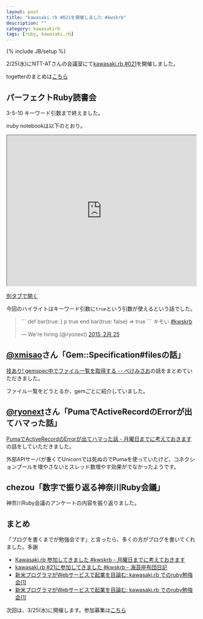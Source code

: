 ```yaml
---
layout: post
title: "kawasaki.rb #021を開催しました #kwskrb"
description: ""
category: kawasakirb
tags: [ruby, kawasaki.rb]
---
```

{% include JB/setup %}

2/25(水)にNTT-ATさんの会議室にて[kawasaki.rb #021](https://kawasakirb.doorkeeper.jp/events/20894)を開催しました。

togetterのまとめは[こちら](http://togetter.com/li/788732)

## パーフェクトRuby読書会

3-5-10 キーワード引数まで終えました。

iruby notebookは以下のとおり。

<iframe src="http://nbviewer.ipython.org/github/kawasakirb/meetups/blob/master/pruby/kawasakirb021.ipynb" width="100%" height="400px"></iframe>

[別タブで開く](http://nbviewer.ipython.org/github/kawasakirb/meetups/blob/master/pruby/kawasakirb021.ipynb)

今回のハイライトはキーワード引数に`true`という引数が使えるという話でした。

<blockquote class="twitter-tweet" lang="ja"><p>```&#10;def bar(true: )&#10; p true&#10;end&#10;&#10;bar(true: false)&#10;&#10;=&gt; true&#10;```&#10;&#10;キモい <a href="https://twitter.com/hashtag/kwskrb?src=hash">#kwskrb</a></p>&mdash; We&#39;re hiring (@ryonext) <a href="https://twitter.com/ryonext/status/570540633577779200">2015, 2月 25</a></blockquote>
<script async src="//platform.twitter.com/widgets.js" charset="utf-8"></script>


## [@xmisao](http://twitter.com/xmisao)さん「Gem::Specification#filesの話」

[技あり! gemspec中でファイル一覧を取得する -- ぺけみさお](http://www.xmisao.com/2014/08/26/get-all-files-in-gemspec.html)の話をまとめていただきました。

ファイル一覧をどうとるか、gemごとに紹介していました。

## [@ryonext](https://twitter.com/ryonext)さん「PumaでActiveRecordのErrorが出てハマった話」

[PumaでActiveRecordのErrorが出てハマった話 - 月曜日までに考えておきます](http://ryonext.hatenablog.com/entry/2015/02/25/164928)の話をしていただきました。

外部APIサーバが重くてUnicornでは死ぬのでPumaを使っていたけど、コネクションプールを増やさないとスレッド数増やす効果がでなかったようです。


## chezou「数字で振り返る神奈川Ruby会議」

神奈川Ruby会議のアンケートの内容を振り返りました。

## まとめ

「ブログを書くまでが勉強会です」と言ったら、多くの方がブログを書いてくれました。多謝

- [Kawasaki.rb 参加してきました #kwskrb - 月曜日までに考えておきます](http://ryonext.hatenablog.com/entry/2015/02/26/212557)
- [kawasaki.rb #21に参加してきました #kwskrb - 海苔座布団日記](http://norizabuton.hateblo.jp/entry/2015/02/27/142616)
- [新米プログラマがWebサービスで起業を目論む: kawasaki.rb でのruby勉強会(1)](http://ohmyrails.blogspot.jp/2015/02/kawasakirb-ruby1.html)
- [新米プログラマがWebサービスで起業を目論む: kawasaki.rb でのruby勉強会(1)](http://ohmyrails.blogspot.jp/2015/02/kawasakirb-ruby1.html)


次回は、3/25(水)に開催します。参加募集は[こちら](https://kawasakirb.doorkeeper.jp/events/22368)
